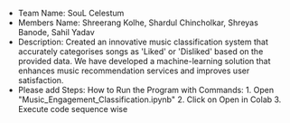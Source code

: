 * Team Name: SouL Celestum  
* Members Name: Shreerang Kolhe, Shardul Chincholkar, Shreyas Banode, Sahil Yadav
* Description: Created an innovative music classification system that accurately categorises songs as 'Liked' or 'Disliked' based on the provided data. We have developed a machine-learning solution that enhances music recommendation services and improves user satisfaction.
* Please add Steps: How to Run the Program with Commands: 1. Open "Music_Engagement_Classification.ipynb"
                                                          2. Click on Open in Colab
                                                          3. Execute code sequence wise

